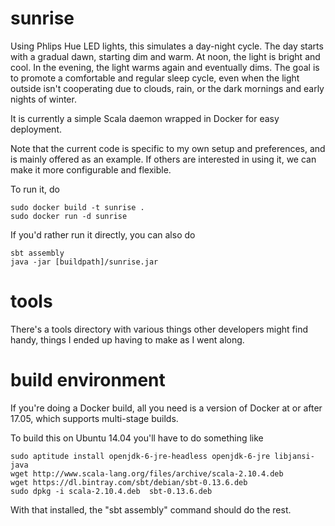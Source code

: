 sunrise
=======

Using Phlips Hue LED lights, this simulates a day-night cycle. The
day starts with a gradual dawn, starting dim and warm. At noon, the
light is bright and cool. In the evening, the light warms again and
eventually dims. The goal is to promote a comfortable and regular
sleep cycle, even when the light outside isn't cooperating due to
clouds, rain, or the dark mornings and early nights of winter.

It is currently a simple Scala daemon wrapped in Docker for easy
deployment.

Note that the current code is specific to my own setup and preferences,
and is mainly offered as an example. If others are interested in using
it, we can make it more configurable and flexible.

To run it, do

    sudo docker build -t sunrise .
    sudo docker run -d sunrise

If you'd rather run it directly, you can also do

    sbt assembly
    java -jar [buildpath]/sunrise.jar
    


tools
=====

There's a tools directory with various things other developers might
find handy, things I ended up having to make as I went along.


build environment
=================

If you're doing a Docker build, all you need is a version of Docker at
or after 17.05, which supports multi-stage builds.


To build this on Ubuntu 14.04 you'll have to do something like

    sudo aptitude install openjdk-6-jre-headless openjdk-6-jre libjansi-java
    wget http://www.scala-lang.org/files/archive/scala-2.10.4.deb
    wget https://dl.bintray.com/sbt/debian/sbt-0.13.6.deb
    sudo dpkg -i scala-2.10.4.deb  sbt-0.13.6.deb
    
With that installed, the "sbt assembly" command should do the rest.
